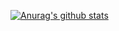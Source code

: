 [![Anurag's github stats](https://github-readme-stats.vercel.app/api?username=BrunuhVille&theme=cobalt)](https://github.com/anuraghazra/github-readme-stats)
